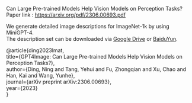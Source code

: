 Can Large Pre-trained Models Help Vision Models on Perception Tasks?\
Paper link : https://arxiv.org/pdf/2306.00693.pdf

We generate detailed image descriptions for ImageNet-1k by using MiniGPT-4.\
The description set can be downloaded via [Google Drive](https://drive.google.com/file/d/1SuE5O5rxMiafmat8SG9NWt09jx6EjUSm/view?usp=drive_link) or [BaiduYun](https://pan.baidu.com/s/13L9k8Tys0EQCGq1rwy2nDw?pwd=lmat).

@article{ding2023lmat,\
  title={GPT4Image: Can Large Pre-trained Models Help Vision Models on Perception Tasks?},\
  author={Ding, Ning and Tang, Yehui and Fu, Zhongqian and Xu, Chao and Han, Kai and Wang, Yunhe},\
  journal={arXiv preprint arXiv:2306.00693},\
  year={2023}\
}
